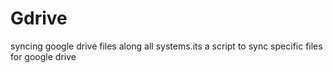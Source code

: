 # Gdrive
syncing google drive files along all systems.its a script to sync specific files for google drive

